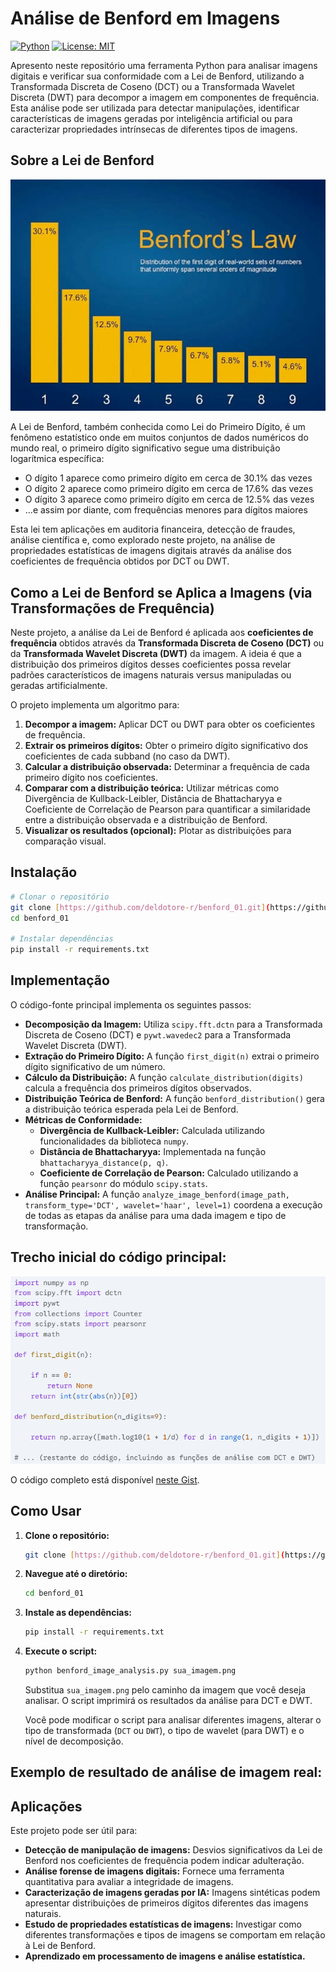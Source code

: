 # Análise de Benford em Imagens

[![Python](https://img.shields.io/badge/python-3.6+-blue.svg)](https://www.python.org/downloads/)
[![License: MIT](https://img.shields.io/badge/License-MIT-yellow.svg)](https://opensource.org/licenses/MIT)


Apresento neste repositório uma ferramenta Python para analisar imagens digitais e verificar sua conformidade com a Lei de Benford, utilizando a Transformada Discreta de Coseno (DCT) ou a Transformada Wavelet Discreta (DWT) para decompor a imagem em componentes de frequência. Esta análise pode ser utilizada para detectar manipulações, identificar características de imagens geradas por inteligência artificial ou para caracterizar propriedades intrínsecas de diferentes tipos de imagens.

## Sobre a Lei de Benford

<p align="center">
  <img src="assets/Benford_graph.png" alt="Gráfico de Benford" width="550">
</p>

A Lei de Benford, também conhecida como Lei do Primeiro Dígito, é um fenômeno estatístico onde em muitos conjuntos de dados numéricos do mundo real, o primeiro dígito significativo segue uma distribuição logarítmica específica:

- O dígito 1 aparece como primeiro dígito em cerca de 30.1% das vezes
- O dígito 2 aparece como primeiro dígito em cerca de 17.6% das vezes
- O dígito 3 aparece como primeiro dígito em cerca de 12.5% das vezes
- ...e assim por diante, com frequências menores para dígitos maiores

Esta lei tem aplicações em auditoria financeira, detecção de fraudes, análise científica e, como explorado neste projeto, na análise de propriedades estatísticas de imagens digitais através da análise dos coeficientes de frequência obtidos por DCT ou DWT.

## Como a Lei de Benford se Aplica a Imagens (via Transformações de Frequência)

Neste projeto, a análise da Lei de Benford é aplicada aos **coeficientes de frequência** obtidos através da **Transformada Discreta de Coseno (DCT)** ou da **Transformada Wavelet Discreta (DWT)** da imagem. A ideia é que a distribuição dos primeiros dígitos desses coeficientes possa revelar padrões característicos de imagens naturais versus manipuladas ou geradas artificialmente.

O projeto implementa um algoritmo para:

1. **Decompor a imagem:** Aplicar DCT ou DWT para obter os coeficientes de frequência.
2. **Extrair os primeiros dígitos:** Obter o primeiro dígito significativo dos coeficientes de cada subband (no caso da DWT).
3. **Calcular a distribuição observada:** Determinar a frequência de cada primeiro dígito nos coeficientes.
4. **Comparar com a distribuição teórica:** Utilizar métricas como Divergência de Kullback-Leibler, Distância de Bhattacharyya e Coeficiente de Correlação de Pearson para quantificar a similaridade entre a distribuição observada e a distribuição de Benford.
5. **Visualizar os resultados (opcional):** Plotar as distribuições para comparação visual.

## Instalação

```bash
# Clonar o repositório
git clone [https://github.com/deldotore-r/benford_01.git](https://github.com/deldotore-r/benford_01.git)
cd benford_01

# Instalar dependências
pip install -r requirements.txt
```

## Implementação

O código-fonte principal implementa os seguintes passos:

- **Decomposição da Imagem:** Utiliza `scipy.fft.dctn` para a Transformada Discreta de Coseno (DCT) e `pywt.wavedec2` para a Transformada Wavelet Discreta (DWT).
- **Extração do Primeiro Dígito:** A função `first_digit(n)` extrai o primeiro dígito significativo de um número.
- **Cálculo da Distribuição:** A função `calculate_distribution(digits)` calcula a frequência dos primeiros dígitos observados.
- **Distribuição Teórica de Benford:** A função `benford_distribution()` gera a distribuição teórica esperada pela Lei de Benford.
- **Métricas de Conformidade:**
    - **Divergência de Kullback-Leibler:** Calculada utilizando funcionalidades da biblioteca `numpy`.
    - **Distância de Bhattacharyya:** Implementada na função `bhattacharyya_distance(p, q)`.
    - **Coeficiente de Correlação de Pearson:** Calculado utilizando a função `pearsonr` do módulo `scipy.stats`.
- **Análise Principal:** A função `analyze_image_benford(image_path, transform_type='DCT', wavelet='haar', level=1)` coordena a execução de todas as etapas da análise para uma dada imagem e tipo de transformação.

## Trecho inicial do código principal:

<p align="center">
  <img src="assets/codigo.png" alt="Início do código Python" width="700">
</p>

O código completo está disponível [neste Gist](https://gist.github.com/deldotore-r/aed560d2e228194200161b042ef37bdb).

## Como Usar

1.  **Clone o repositório:**
    ```bash
    git clone [https://github.com/deldotore-r/benford_01.git](https://github.com/deldotore-r/benford_01.git)
    ```

2.  **Navegue até o diretório:**
    ```bash
    cd benford_01
    ```

3.  **Instale as dependências:**
    ```bash
    pip install -r requirements.txt
    ```

4.  **Execute o script:**

    ```bash
    python benford_image_analysis.py sua_imagem.png
    ```

    Substitua `sua_imagem.png` pelo caminho da imagem que você deseja analisar. O script imprimirá os resultados da análise para DCT e DWT.

    Você pode modificar o script para analisar diferentes imagens, alterar o tipo de transformada (`DCT` ou `DWT`), o tipo de wavelet (para DWT) e o nível de decomposição.

## Exemplo de resultado de análise de imagem real:



## Aplicações

Este projeto pode ser útil para:

-   **Detecção de manipulação de imagens:** Desvios significativos da Lei de Benford nos coeficientes de frequência podem indicar adulteração.
-   **Análise forense de imagens digitais:** Fornece uma ferramenta quantitativa para avaliar a integridade de imagens.
-   **Caracterização de imagens geradas por IA:** Imagens sintéticas podem apresentar distribuições de primeiros dígitos diferentes das imagens naturais.
-   **Estudo de propriedades estatísticas de imagens:** Investigar como diferentes transformações e tipos de imagens se comportam em relação à Lei de Benford.
-   **Aprendizado em processamento de imagens e análise estatística.**

